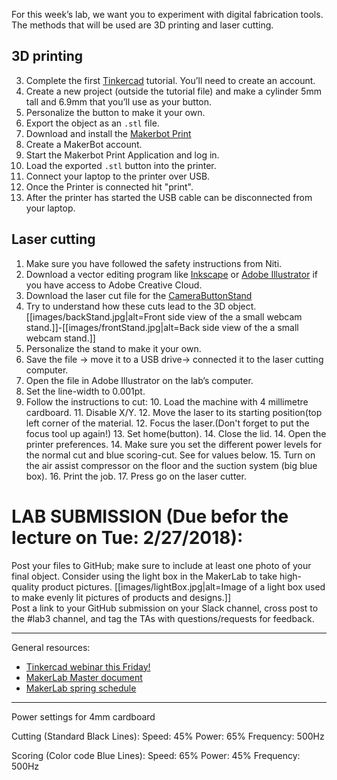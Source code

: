 For this week’s lab, we want you to experiment with digital fabrication tools. The methods that will be used are 3D printing and laser cutting.  

## 3D printing
3. Complete the first [Tinkercad](https://www.tinkercad.com/) tutorial. You’ll need to create an account.
4. Create a new project (outside the tutorial file) and make a cylinder 5mm tall and 6.9mm that you’ll use as your button.
5. Personalize the button to make it your own.
6. Export the object as an `.stl` file.
7. Download and install the [Makerbot Print](https://www.makerbot.com/print/)
8. Create a MakerBot account.
9. Start the Makerbot Print Application and log in.
10. Load the exported `.stl` button into the printer.
11. Connect your laptop to the printer over USB.
12. Once the Printer is connected hit "print".
13. After the printer has started the USB cable can be disconnected from your laptop.

## Laser cutting
1. Make sure you have followed the safety instructions from Niti.
2. Download a vector editing program like [Inkscape](https://inkscape.org/en/) or [Adobe Illustrator](https://www.adobe.com/products/illustrator.html) if you have access to Adobe Creative Cloud.
3. Download the laser cut file for the [CameraButtonStand](https://github.com/FAR-Lab/Developing-and-Designing-Interactive-Devices/blob/master/CameraButtonStand.svg)
4. Try to understand how these cuts lead to the 3D object.
[[images/backStand.jpg|alt=Front side view of the a small webcam stand.]]-[[images/frontStand.jpg|alt=Back side view of the a small webcam stand.]]
5. Personalize the stand to make it your own.
6. Save the file -> move it to a USB drive-> connected it to the laser cutting computer.
7.  Open the file in Adobe Illustrator on the lab’s computer.
8.  Set the line-width to 0.001pt.
9.  Follow the instructions to cut:
    10.  Load the machine with 4 millimetre cardboard.
    11.  Disable X/Y.
    12.  Move the laser to its starting position(top left corner of the material.
    12.  Focus the laser.(Don't forget to put the focus tool up again!)
    13.  Set home(button).
    14.  Close the lid.
    14.  Open the printer preferences.
    14.  Make sure you set the different power levels for the normal cut and blue scoring-cut. See for values below.
    15.  Turn on the air assist compressor on the floor and the suction system (big blue box).
    16.  Print the job.
    17.  Press go on the laser cutter.

# LAB SUBMISSION (Due befor the lecture on Tue: 2/27/2018):
Post your files to GitHub; make sure to include at least one photo of your final object. Consider using the light box in the MakerLab to take high-quality product pictures.
[[images/lightBox.jpg|alt=Image of a light box used to make evenly lit pictures of products and designs.]]  
Post a link to your GitHub submission on your Slack channel, cross post to the #lab3 channel, and tag the TAs with questions/requests for feedback.

---
General resources:
* [Tinkercad webinar this Friday!](https://docs.google.com/spreadsheets/d/11nEd0ZaryBHB23yM57p-dVgZgF199Wyd0TkvRimOe1A/edit#gid=1461833821)
* [MakerLab Master document](https://docs.google.com/document/d/1ozET_Qy7wzQgwnNVcyp3mp056LdwB8jiCJiZLjYnwcU/edit)
* [MakerLab spring schedule](https://docs.google.com/document/d/15j1kPK74rHL6tj_sHqOJCFg3vdi1BD75TXnQPZ1bJaI/edit)

---
Power settings for 4mm cardboard

Cutting (Standard Black Lines):
    Speed: 45%
    Power: 65%
    Frequency: 500Hz

Scoring (Color code Blue Lines):
    Speed: 65%
    Power: 45%
    Frequency: 500Hz